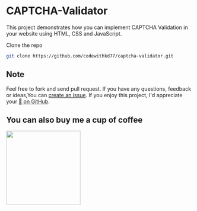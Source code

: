 # CAPTCHA-Validator
This project demonstrates how you can implement CAPTCHA Validation in your website using HTML, CSS and JavaScript.

Clone the repo
   ```sh
   git clone https://github.com/codewithkd77/captcha-validator.git
   ```

## Note
Feel free to fork and send pull request.
If you have any questions, feedback or ideas,You can [create an
issue](https://github.com/codewithkd77/captcha-validator/issues/new). If you enjoy this
project, I'd appreciate your [🌟 on GitHub](https://github.com/codewithkd77/captcha-validator/).   

## You can also buy me a cup of coffee   
<a href="https://buymeacoffee.com/codewithkd77"><img src="https://cdn.buymeacoffee.com/buttons/v2/default-yellow.png" width=200px></a>

